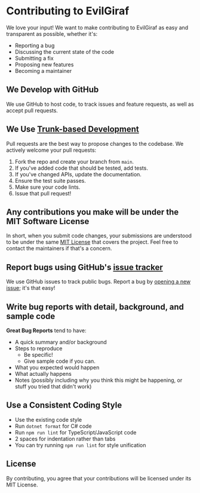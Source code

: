 # Contributing to EvilGiraf

We love your input! We want to make contributing to EvilGiraf as easy and transparent as possible, whether it's:

- Reporting a bug
- Discussing the current state of the code
- Submitting a fix
- Proposing new features
- Becoming a maintainer

## We Develop with GitHub

We use GitHub to host code, to track issues and feature requests, as well as accept pull requests.

## We Use [Trunk-based Development](https://trunkbaseddevelopment.com)

Pull requests are the best way to propose changes to the codebase. We actively welcome your pull requests:

1. Fork the repo and create your branch from `main`.
2. If you've added code that should be tested, add tests.
3. If you've changed APIs, update the documentation.
4. Ensure the test suite passes.
5. Make sure your code lints.
6. Issue that pull request!

## Any contributions you make will be under the MIT Software License

In short, when you submit code changes, your submissions are understood to be under the same [MIT License](http://choosealicense.com/licenses/mit/) that covers the project. Feel free to contact the maintainers if that's a concern.

## Report bugs using GitHub's [issue tracker](https://github.com/pontatot/EvilGiraf/issues)

We use GitHub issues to track public bugs. Report a bug by [opening a new issue](https://github.com/pontatot/EvilGiraf/issues/new); it's that easy!

## Write bug reports with detail, background, and sample code

**Great Bug Reports** tend to have:

- A quick summary and/or background
- Steps to reproduce
  - Be specific!
  - Give sample code if you can.
- What you expected would happen
- What actually happens
- Notes (possibly including why you think this might be happening, or stuff you tried that didn't work)

## Use a Consistent Coding Style

- Use the existing code style
- Run `dotnet format` for C# code
- Run `npm run lint` for TypeScript/JavaScript code
- 2 spaces for indentation rather than tabs
- You can try running `npm run lint` for style unification

## License

By contributing, you agree that your contributions will be licensed under its MIT License.
